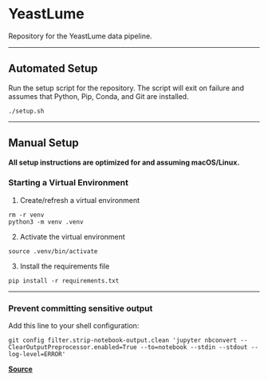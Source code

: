 # YeastLume
Repository for the YeastLume data pipeline.

---

## Automated Setup
Run the setup script for the repository. The script will exit on failure and assumes that Python, Pip, Conda, and Git are installed.
```shell
./setup.sh
```

---

## Manual Setup

**All setup instructions are optimized for and assuming macOS/Linux.**

### Starting a Virtual Environment

1. Create/refresh a virtual environment
```shell
rm -r venv
python3 -m venv .venv
```

2. Activate the virtual environment
```shell
source .venv/bin/activate
```

3. Install the requirements file
```shell
pip install -r requirements.txt
```

---

### Prevent committing sensitive output

Add this line to your shell configuration:
```shell
git config filter.strip-notebook-output.clean 'jupyter nbconvert --ClearOutputPreprocessor.enabled=True --to=notebook --stdin --stdout --log-level=ERROR'
```

**[Source](https://gist.github.com/33eyes/431e3d432f73371509d176d0dfb95b6e)**
